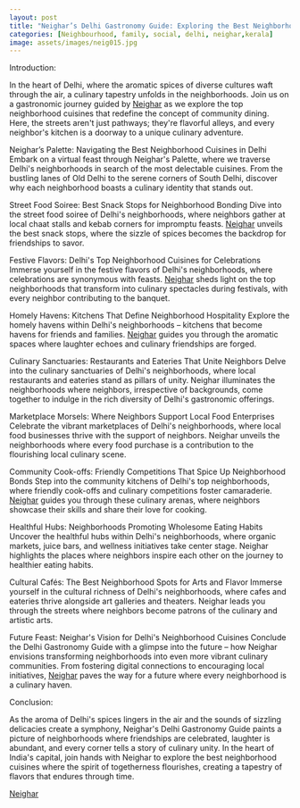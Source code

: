 ```yaml
---
layout: post
title: "Neighar’s Delhi Gastronomy Guide: Exploring the Best Neighborhood Cuisines with Friends"
categories: [Neighbourhood, family, social, delhi, neighar,kerala]
image: assets/images/neig015.jpg
---
```



Introduction:

In the heart of Delhi, where the aromatic spices of diverse cultures waft through the air, a culinary tapestry unfolds in the neighborhoods. Join us on a gastronomic journey guided by [Neighar](https://neighar.com/download) as we explore the top neighborhood cuisines that redefine the concept of community dining. Here, the streets aren't just pathways; they're flavorful alleys, and every neighbor's kitchen is a doorway to a unique culinary adventure.

Neighar’s Palette: Navigating the Best Neighborhood Cuisines in Delhi
Embark on a virtual feast through Neighar's Palette, where we traverse Delhi's neighborhoods in search of the most delectable cuisines. From the bustling lanes of Old Delhi to the serene corners of South Delhi, discover why each neighborhood boasts a culinary identity that stands out.

Street Food Soiree: Best Snack Stops for Neighborhood Bonding
Dive into the street food soiree of Delhi's neighborhoods, where neighbors gather at local chaat stalls and kebab corners for impromptu feasts. [Neighar](https://neighar.com/download) unveils the best snack stops, where the sizzle of spices becomes the backdrop for friendships to savor.

Festive Flavors: Delhi's Top Neighborhood Cuisines for Celebrations
Immerse yourself in the festive flavors of Delhi's neighborhoods, where celebrations are synonymous with feasts. [Neighar](https://neighar.com/download) sheds light on the top neighborhoods that transform into culinary spectacles during festivals, with every neighbor contributing to the banquet.

Homely Havens: Kitchens That Define Neighborhood Hospitality
Explore the homely havens within Delhi's neighborhoods – kitchens that become havens for friends and families. [Neighar](https://neighar.com/download) guides you through the aromatic spaces where laughter echoes and culinary friendships are forged.

Culinary Sanctuaries: Restaurants and Eateries That Unite Neighbors
Delve into the culinary sanctuaries of Delhi's neighborhoods, where local restaurants and eateries stand as pillars of unity. Neighar illuminates the neighborhoods where neighbors, irrespective of backgrounds, come together to indulge in the rich diversity of Delhi's gastronomic offerings.

Marketplace Morsels: Where Neighbors Support Local Food Enterprises
Celebrate the vibrant marketplaces of Delhi's neighborhoods, where local food businesses thrive with the support of neighbors. Neighar unveils the neighborhoods where every food purchase is a contribution to the flourishing local culinary scene.

Community Cook-offs: Friendly Competitions That Spice Up Neighborhood Bonds
Step into the community kitchens of Delhi's top neighborhoods, where friendly cook-offs and culinary competitions foster camaraderie. [Neighar](https://neighar.com/download) guides you through these culinary arenas, where neighbors showcase their skills and share their love for cooking.

Healthful Hubs: Neighborhoods Promoting Wholesome Eating Habits
Uncover the healthful hubs within Delhi's neighborhoods, where organic markets, juice bars, and wellness initiatives take center stage. Neighar highlights the places where neighbors inspire each other on the journey to healthier eating habits.

Cultural Cafés: The Best Neighborhood Spots for Arts and Flavor
Immerse yourself in the cultural richness of Delhi's neighborhoods, where cafes and eateries thrive alongside art galleries and theaters. Neighar leads you through the streets where neighbors become patrons of the culinary and artistic arts.

Future Feast: Neighar's Vision for Delhi's Neighborhood Cuisines
Conclude the Delhi Gastronomy Guide with a glimpse into the future – how Neighar envisions transforming neighborhoods into even more vibrant culinary communities. From fostering digital connections to encouraging local initiatives, [Neighar](https://neighar.com/download) paves the way for a future where every neighborhood is a culinary haven.

Conclusion:

As the aroma of Delhi's spices lingers in the air and the sounds of sizzling delicacies create a symphony, Neighar's Delhi Gastronomy Guide paints a picture of neighborhoods where friendships are celebrated, laughter is abundant, and every corner tells a story of culinary unity. In the heart of India's capital, join hands with Neighar to explore the best neighborhood cuisines where the spirit of togetherness flourishes, creating a tapestry of flavors that endures through time.


[Neighar](https://neighar.com/download)
